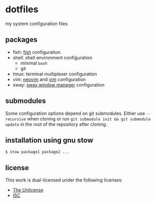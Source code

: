 # dotfiles
my system configuration files

## packages
- fish: [fish](https://fishshell.com) configuration
- shell: shell environment configuration
  - minimal `bash`
  - git
- tmux: terminal multiplexer configuration
- vim: [neovim](https://github.com/neovim/neovim) and [vim](https://github.com/vim/vim) configuration
- sway: [sway window manager](https://swaywm.org) configuration

## submodules
Some configuration options depend on git submodules. Either use `--recursive` when cloning
or run `git submodule init && git submodule update` in the root of the repository after cloning.

## installation using gnu stow
```console
$ stow package1 package2 ...
```

## license
This work is dual-licensed under the following licenses:
- [The Unlicense](https://opensource.org/license/unlicense/)
- [ISC](https://opensource.org/license/isc-license-txt/)
